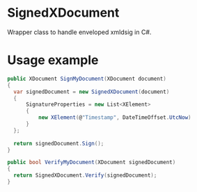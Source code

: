 # SignedXDocument
Wrapper class to handle enveloped xmldsig in C#.

# Usage example

```c#
public XDocument SignMyDocument(XDocument document)
{
  var signedDocument = new SignedXDocument(document)
  {
      SignatureProperties = new List<XElement>
      {
          new XElement(@"Timestamp", DateTimeOffset.UtcNow)
      }
  };
  
  return signedDocument.Sign();
}

public bool VerifyMyDocument(XDocument signedDocument)
{
  return SignedXDocument.Verify(signedDocument);
}
```

